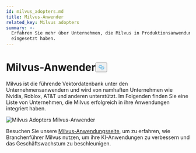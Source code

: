 ```yaml
---
id: milvus_adopters.md
title: Milvus-Anwender
related_key: Milvus adopters
summary: >-
  Erfahren Sie mehr über Unternehmen, die Milvus in Produktionsanwendungen
  eingesetzt haben.
---
```

<h1 id="Milvus-Adopters" class="common-anchor-header">Milvus-Anwender<button data-href="#Milvus-Adopters" class="anchor-icon" translate="no">
      <svg translate="no"
        aria-hidden="true"
        focusable="false"
        height="20"
        version="1.1"
        viewBox="0 0 16 16"
        width="16"
      >
        <path
          fill="#0092E4"
          fill-rule="evenodd"
          d="M4 9h1v1H4c-1.5 0-3-1.69-3-3.5S2.55 3 4 3h4c1.45 0 3 1.69 3 3.5 0 1.41-.91 2.72-2 3.25V8.59c.58-.45 1-1.27 1-2.09C10 5.22 8.98 4 8 4H4c-.98 0-2 1.22-2 2.5S3 9 4 9zm9-3h-1v1h1c1 0 2 1.22 2 2.5S13.98 12 13 12H9c-.98 0-2-1.22-2-2.5 0-.83.42-1.64 1-2.09V6.25c-1.09.53-2 1.84-2 3.25C6 11.31 7.55 13 9 13h4c1.45 0 3-1.69 3-3.5S14.5 6 13 6z"
        ></path>
      </svg>
    </button></h1><p>Milvus ist die führende Vektordatenbank unter den Unternehmensanwendern und wird von namhaften Unternehmen wie Nvidia, Roblox, AT&amp;T und anderen unterstützt. Im Folgenden finden Sie eine Liste von Unternehmen, die Milvus erfolgreich in ihre Anwendungen integriert haben.</p>
<p>
  
   <span class="img-wrapper"> <img translate="no" src="/docs/v2.6.x/assets/milvus-adopters.png" alt="Milvus Adopters" class="doc-image" id="milvus-adopters" />
   </span> <span class="img-wrapper"> <span>Milvus-Anwender</span> </span></p>
<p>Besuchen Sie unsere <a href="https://milvus.io/use-cases">Milvus-Anwendungsseite</a>, um zu erfahren, wie Branchenführer Milvus nutzen, um ihre KI-Anwendungen zu verbessern und das Geschäftswachstum zu beschleunigen.</p>
